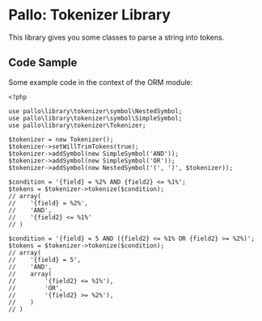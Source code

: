 # Pallo: Tokenizer Library

This library gives you some classes to parse a string into tokens.

## Code Sample

Some example code in the context of the ORM module:
    
    <?php
    
    use pallo\library\tokenizer\symbol\NestedSymbol;
    use pallo\library\tokenizer\symbol\SimpleSymbol;
    use pallo\library\tokenizer\Tokenizer;
    
    $tokenizer = new Tokenizer();
    $tokenizer->setWillTrimTokens(true);
    $tokenizer->addSymbol(new SimpleSymbol('AND'));
    $tokenizer->addSymbol(new SimpleSymbol('OR'));
    $tokenizer->addSymbol(new NestedSymbol('(', ')', $tokenizer));
    
    $condition = '{field} = %2% AND {field2} <= %1%';
    $tokens = $tokenizer->tokenize($condition);
    // array(
    //    '{field} = %2%', 
    //    'AND', 
    //    '{field2} <= %1%'
    // )
    
    $condition = '{field} = 5 AND ({field2} <= %1% OR {field2} >= %2%)';
    $tokens = $tokenizer->tokenize($condition);
    // array(
    //    '{field} = 5', 
    //    'AND', 
    //    array(
    //        '{field2} <= %1%'), 
    //        'OR', 
    //        '{field2} >= %2%'),
    //    )
    // )